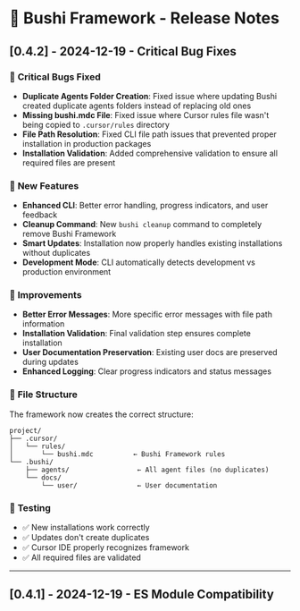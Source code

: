 # 🚀 Bushi Framework - Release Notes

## [0.4.2] - 2024-12-19 - Critical Bug Fixes

### 🐛 **Critical Bugs Fixed**

- **Duplicate Agents Folder Creation**: Fixed issue where updating Bushi created duplicate agents folders instead of replacing old ones
- **Missing bushi.mdc File**: Fixed issue where Cursor rules file wasn't being copied to `.cursor/rules` directory
- **File Path Resolution**: Fixed CLI file path issues that prevented proper installation in production packages
- **Installation Validation**: Added comprehensive validation to ensure all required files are present

### 🚀 **New Features**

- **Enhanced CLI**: Better error handling, progress indicators, and user feedback
- **Cleanup Command**: New `bushi cleanup` command to completely remove Bushi Framework
- **Smart Updates**: Installation now properly handles existing installations without duplicates
- **Development Mode**: CLI automatically detects development vs production environment

### 🔧 **Improvements**

- **Better Error Messages**: More specific error messages with file path information
- **Installation Validation**: Final validation step ensures complete installation
- **User Documentation Preservation**: Existing user docs are preserved during updates
- **Enhanced Logging**: Clear progress indicators and status messages

### 📁 **File Structure**

The framework now creates the correct structure:
```
project/
├── .cursor/
│   └── rules/
│       └── bushi.mdc          ← Bushi Framework rules
└── .bushi/
    ├── agents/                 ← All agent files (no duplicates)
    └── docs/
        └── user/               ← User documentation
```

### 🧪 **Testing**

- ✅ New installations work correctly
- ✅ Updates don't create duplicates
- ✅ Cursor IDE properly recognizes framework
- ✅ All required files are validated

---

## [0.4.1] - 2024-12-19 - ES Module Compatibility
